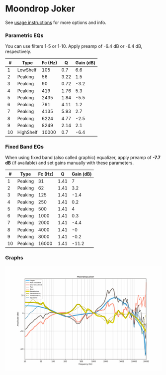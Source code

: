 # Moondrop Joker
See [usage instructions](https://github.com/jaakkopasanen/AutoEq#usage) for more options and info.

### Parametric EQs
You can use filters 1-5 or 1-10. Apply preamp of -6.4 dB or -6.4 dB, respectively.

|   # | Type      |   Fc (Hz) |    Q |   Gain (dB) |
|-----|-----------|-----------|------|-------------|
|   1 | LowShelf  |       105 | 0.7  |         6.6 |
|   2 | Peaking   |        56 | 3.22 |         1.5 |
|   3 | Peaking   |        90 | 0.72 |        -3.2 |
|   4 | Peaking   |       419 | 1.76 |         5.3 |
|   5 | Peaking   |      2435 | 1.84 |        -5.5 |
|   6 | Peaking   |       791 | 4.11 |         1.2 |
|   7 | Peaking   |      4135 | 5.93 |         2.7 |
|   8 | Peaking   |      6224 | 4.77 |        -2.5 |
|   9 | Peaking   |      8249 | 2.14 |         2.1 |
|  10 | HighShelf |     10000 | 0.7  |        -6.4 |

### Fixed Band EQs
When using fixed band (also called graphic) equalizer, apply preamp of **-7.7 dB** (if available) and set gains manually with these parameters.

|   # | Type    |   Fc (Hz) |    Q |   Gain (dB) |
|-----|---------|-----------|------|-------------|
|   1 | Peaking |        31 | 1.41 |         7   |
|   2 | Peaking |        62 | 1.41 |         3.2 |
|   3 | Peaking |       125 | 1.41 |        -1.4 |
|   4 | Peaking |       250 | 1.41 |         0.2 |
|   5 | Peaking |       500 | 1.41 |         4   |
|   6 | Peaking |      1000 | 1.41 |         0.3 |
|   7 | Peaking |      2000 | 1.41 |        -4.4 |
|   8 | Peaking |      4000 | 1.41 |        -0   |
|   9 | Peaking |      8000 | 1.41 |        -0.2 |
|  10 | Peaking |     16000 | 1.41 |       -11.2 |

### Graphs
![](./Moondrop%20Joker.png)
